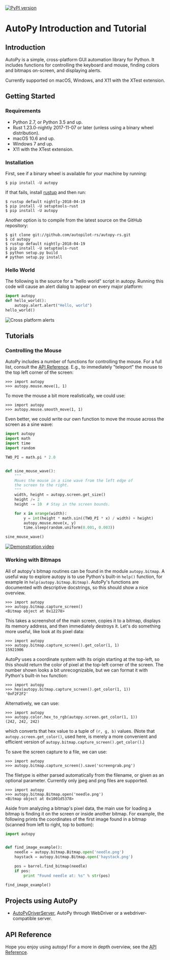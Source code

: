 [![PyPI version](https://pypip.in/version/autopy/badge.svg)](https://pypi.python.org/pypi/autopy/)

AutoPy Introduction and Tutorial
=================================

## Introduction

AutoPy is a simple, cross-platform GUI automation library for Python. It
includes functions for controlling the keyboard and mouse, finding colors and
bitmaps on-screen, and displaying alerts.

Currently supported on macOS, Windows, and X11 with the XTest extension.

## Getting Started

### Requirements

* Python 2.7, or Python 3.5 and up.
* Rust 1.23.0-nightly 2017-11-07 or later (unless using a binary wheel
  distribution).
* macOS 10.6 and up.
* Windows 7 and up.
* X11 with the XTest extension.

### Installation

First, see if a binary wheel is available for your machine by running:

    $ pip install -U autopy

If that fails, install [rustup](https://rustup.rs) and then run:

    $ rustup default nightly-2018-04-19
    $ pip install -U setuptools-rust
    $ pip install -U autopy

Another option is to compile from the latest source on the GitHub repository:

    $ git clone git://github.com/autopilot-rs/autopy-rs.git
    $ cd autopy
    $ rustup default nightly-2018-04-19
    $ pip install -U setuptools-rust
    $ python setup.py build
    # python setup.py install

### Hello World

The following is the source for a "hello world" script in autopy. Running this
code will cause an alert dialog to appear on every major platform:

```python
import autopy
def hello_world():
    autopy.alert.alert("Hello, world")
hello_world()
```

![Cross platform alerts](https://github.com/msanders/autopy/raw/gh-pages/alerts.png)

## Tutorials

### Controlling the Mouse

AutoPy includes a number of functions for controlling the mouse. For a full
list, consult the [API
Reference](https://www.autopy.org/documentation/api-reference/mouse.html). E.g.,
to immediately "teleport" the mouse to the top left corner of the screen:

	>>> import autopy
	>>> autopy.mouse.move(1, 1)

To move the mouse a bit more realistically, we could use:

	>>> import autopy
	>>> autopy.mouse.smooth_move(1, 1)

Even better, we could write our own function to move the mouse across the screen
as a sine wave:

```python
import autopy
import math
import time
import random

TWO_PI = math.pi * 2.0


def sine_mouse_wave():
    """
    Moves the mouse in a sine wave from the left edge of
    the screen to the right.
    """
    width, height = autopy.screen.get_size()
    height /= 2
    height -= 10  # Stay in the screen bounds.

    for x in xrange(width):
        y = int(height * math.sin((TWO_PI * x) / width) + height)
        autopy.mouse.move(x, y)
        time.sleep(random.uniform(0.001, 0.003))

sine_mouse_wave()
```

<a href="https://www.autopy.org/documentation/sine-wave"><img src="https://github.com/msanders/autopy/raw/gh-pages/sine-move-mouse-thumbnail.jpg" alt="Demonstration video"/></a>

### Working with Bitmaps

All of autopy's bitmap routines can be found in the module `autopy.bitmap`. A
useful way to explore autopy is to use Python's built-in `help()` function, for
example in `help(autopy.bitmap.Bitmap)`. AutoPy's functions are documented with
descriptive docstrings, so this should show a nice overview.

	>>> import autopy
	>>> autopy.bitmap.capture_screen()
	<Bitmap object at 0x12278>

This takes a screenshot of the main screen, copies it to a bitmap, displays its
memory address, and then immediately destroys it. Let's do something more
useful, like look at its pixel data:

	>>> import autopy
	>>> autopy.bitmap.capture_screen().get_color(1, 1)
	15921906

AutoPy uses a coordinate system with its origin starting at the top-left, so
this should return the color of pixel at the top-left corner of the screen. The
number shown looks a bit unrecognizable, but we can format it with Python's
built-in `hex` function:

	>>> import autopy
	>>> hex(autopy.bitmap.capture_screen().get_color(1, 1))
	'0xF2F2F2'

Alternatively, we can use:


	>>> import autopy
	>>> autopy.color.hex_to_rgb(autopy.screen.get_color(1, 1))
	(242, 242, 242)

which converts that hex value to a tuple of `(r, g, b)` values. (Note that
`autopy.screen.get_color()`, used here, is merely a more convenient and
efficient version of `autopy.bitmap.capture_screen().get_color()`.)

To save the screen capture to a file, we can use:

	>>> import autopy
	>>> autopy.bitmap.capture_screen().save('screengrab.png')

The filetype is either parsed automatically from the filename, or given as an
optional parameter. Currently only jpeg and png files are supported.

	>>> import autopy
	>>> autopy.bitmap.Bitmap.open('needle.png')
	<Bitmap object at 0x1001d5378>

Aside from analyzing a bitmap's pixel data, the main use for loading a bitmap is
finding it on the screen or inside another bitmap. For example, the following
prints the coordinates of the first image found in a bitmap (scanned from left
to right, top to bottom):

```python
import autopy


def find_image_example():
    needle = autopy.bitmap.Bitmap.open('needle.png')
    haystack = autopy.bitmap.Bitmap.open('haystack.png')

    pos = barrel.find_bitmap(needle)
    if pos:
        print "Found needle at: %s" % str(pos)

find_image_example()
```

## Projects using AutoPy

- [AutoPyDriverServer](https://github.com/daluu/autopydriverserver), AutoPy through WebDriver or a webdriver-compatible server.

## API Reference

Hope you enjoy using autopy! For a more in depth overview, see the [API
Reference](https://www.autopy.org/documentation/api-reference/).

